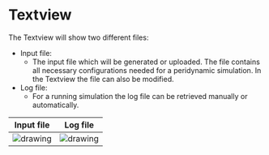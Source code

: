 <!--
SPDX-FileCopyrightText: 2023 PeriHub <https://github.com/PeriHub>

SPDX-License-Identifier: Apache-2.0
-->

# Textview

The Textview will show two different files:

- Input file:
  - The input file which will be generated or uploaded. The file contains all necessary configurations needed for a peridynamic simulation. In the Textview the file can also be modified.
- Log file:
  - For a running simulation the log file can be retrieved manually or automatically.

| Input file | Log file |
:---:|:---:
![drawing](/images/textView1.PNG)|![drawing](/images/textView2.PNG)
